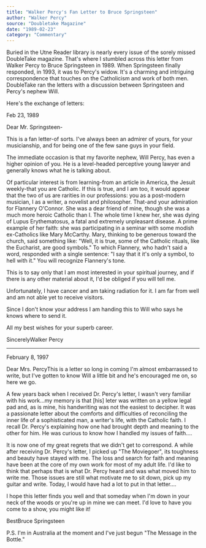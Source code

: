 ```yaml
---
title: "Walker Percy's Fan Letter to Bruce Springsteen"
author: "Walker Percy"
source: "Doubletake Magazine"
date: "1989-02-23"
category: "Commentary"
---
```


Buried in the Utne Reader library is nearly every issue of the sorely missed DoubleTake magazine. That's where I stumbled across this letter from Walker Percy to Bruce Springsteen in 1989. When Springsteen finally responded, in 1993, it was to Percy's widow. It's a charming and intriguing correspondence that touches on the Catholicism and work of both men. DoubleTake ran the letters with a discussion between Springsteen and Percy's nephew Will.

Here's the exchange of letters:

Feb 23, 1989

Dear Mr. Springsteen-

This is a fan letter-of sorts. I've always been an admirer of yours, for your musicianship, and for being one of the few sane guys in your field.

The immediate occasion is that my favorite nephew, Will Percy, has even a higher opinion of you. He is a level-headed perceptive young lawyer and generally knows what he is talking about.

Of particular interest is from learning-from an article in America, the Jesuit weekly-that you are Catholic. If this is true, and I am too, it would appear that the two of us are rarities in our professions: you as a post-modern musician, I as a writer, a novelist and philosopher. That-and your admiration for Flannery O'Connor. She was a dear friend of mine, though she was a much more heroic Catholic than I. The whole time I knew her, she was dying of Lupus Erythematosus, a fatal and extremely unpleasant disease. A prime example of her faith: she was participating in a seminar with some modish ex-Catholics like Mary McCarthy. Mary, thinking to be generous toward the church, said something like: "Well, it is true, some of the Catholic rituals, like the Eucharist, are good symbols." To which Flannery, who hadn't said a word, responded with a single sentence: "I say that it it's only a symbol, to hell with it." You will recognize Flannery's tone.

This is to say only that I am most interested in your spiritual journey, and if there is any other material about it, I'd be obliged if you will tell me.

Unfortunately, I have cancer and am taking radiation for it. I am far from well and am not able yet to receive visitors.

Since I don't know your address I am handing this to Will who says he knows where to send it.

All my best wishes for your superb career.

SincerelyWalker Percy

---

February 8, 1997

Dear Mrs. PercyThis is a letter so long in coming I'm almost embarrassed to write, but I've gotten to know Will a little bit and he's encouraged me on, so here we go.

A few years back when I received Dr. Percy's letter, I wasn't very familiar with his work...my memory is that [his] leter was written on a yellow legal pad and, as is mine, his handwriting was not the easiest to decipher. It was a passionate letter about the comforts and difficulties of reconciling the inner life of a sophisticated man, a writer's life, with the Catholic faith. I recall Dr. Percy's explaining how one had brought depth and meaning to the other for him. He was curious to know how I handled my issues of faith....

It is now one of my great regrets that we didn't get to correspond. A while after receiving Dr. Percy's letter, I picked up "The Moviegoer", its toughness and beauty have stayed with me. The loss and search for faith and meaning have been at the core of my own work for most of my adult life. I'd like to think that perhaps that is what Dr. Percy heard and was what moved him to write me. Those issues are still what motivate me to sit down, pick up my guitar and write. Today, I would have had a lot to put in that letter....

I hope this letter finds you well and that someday when I'm down in your neck of the woods or you're up in mine we can meet. I'd love to have you come to a show, you might like it!

BestBruce Springsteen

P.S. I'm in Australia at the moment and I've just begun "The Message in the Bottle."